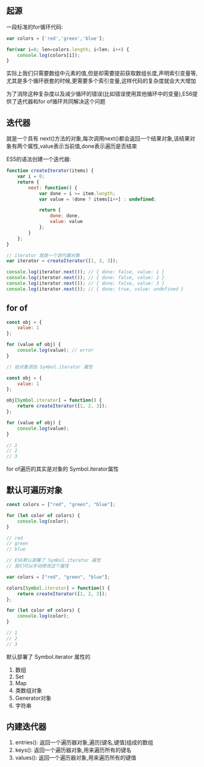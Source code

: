 ## 起源

一段标准的for循环代码:

```js
var colors = ['red','green','blue'];

for(var i=0; len=colors.length; i<len; i++) {
    console.log(colors[i]);
}
```

实际上我们只需要数组中元素的值,但是却需要提前获取数组长度,声明索引变量等,尤其是多个循环嵌套的时候,更需要多个索引变量,这样代码的复杂度就会大大增加

为了消除这种复杂度以及减少循环的错误(比如错误使用其他循环中的变量),ES6提供了迭代器和for of循环共同解决这个问题

## 迭代器

就是一个具有 next()方法的对象,每次调用next()都会返回一个结果对象,该结果对象有两个属性,value表示当前值,done表示遍历是否结束

ES5的语法创建一个迭代器:

```js
function createIterator(items) {
    var i = 0;
    return {
        next: function() {
            var done = i >= item.length;
            var value = !done ? items[i++] : undefined;

            return {
                done: done,
                value: value
            };
        }
    };
}

// iterator 就是一个迭代器对象
var iterator = createIterator([1, 2, 3]);

console.log(iterator.next()); // { done: false, value: 1 }
console.log(iterator.next()); // { done: false, value: 2 }
console.log(iterator.next()); // { done: false, value: 3 }
console.log(iterator.next()); // { done: true, value: undefined }
```

## for of

```js
const obj = {
    value: 1
};

for (value of obj) {
    console.log(value); // error
}

// 给对象添加 Symbol.iterator 属性

const obj = {
    value: 1
};

obj[Symbol.iterator] = function() {
    return createIterator([1, 2, 3]);
};

for (value of obj) {
    console.log(value);
}

// 1
// 2
// 3
```

for of遍历的其实是对象的 Symbol.iterator属性

## 默认可遍历对象

```js
const colors = ["red", "green", "blue"];

for (let color of colors) {
    console.log(color);
}

// red
// green
// blue

// ES6默认部署了 Symbol.iterator 属性
// 我们可以手动修改这个属性

var colors = ["red", "green", "blue"];

colors[Symbol.iterator] = function() {
    return createIterator([1, 2, 3]);
};

for (let color of colors) {
    console.log(color);
}

// 1
// 2
// 3
```

默认部署了 Symbol.iterator 属性的

1. 数组
2. Set
3. Map
4. 类数组对象
5. Generator对象
6. 字符串

## 内建迭代器

1. entries(): 返回一个遍历器对象,遍历[键名,键值]组成的数组
2. keys(): 返回一个遍历器对象,用来遍历所有的键名
3. values(): 返回一个遍历器对象,用来遍历所有的键值


